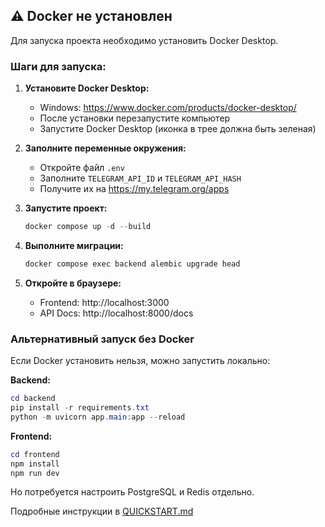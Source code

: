 ## ⚠️ Docker не установлен

Для запуска проекта необходимо установить Docker Desktop.

### Шаги для запуска:

1. **Установите Docker Desktop:**
   - Windows: https://www.docker.com/products/docker-desktop/
   - После установки перезапустите компьютер
   - Запустите Docker Desktop (иконка в трее должна быть зеленая)

2. **Заполните переменные окружения:**
   - Откройте файл `.env`
   - Заполните `TELEGRAM_API_ID` и `TELEGRAM_API_HASH`
   - Получите их на https://my.telegram.org/apps

3. **Запустите проект:**
   ```powershell
   docker compose up -d --build
   ```

4. **Выполните миграции:**
   ```powershell
   docker compose exec backend alembic upgrade head
   ```

5. **Откройте в браузере:**
   - Frontend: http://localhost:3000
   - API Docs: http://localhost:8000/docs

### Альтернативный запуск без Docker

Если Docker установить нельзя, можно запустить локально:

**Backend:**
```powershell
cd backend
pip install -r requirements.txt
python -m uvicorn app.main:app --reload
```

**Frontend:**
```powershell
cd frontend
npm install
npm run dev
```

Но потребуется настроить PostgreSQL и Redis отдельно.

Подробные инструкции в [QUICKSTART.md](./QUICKSTART.md)



